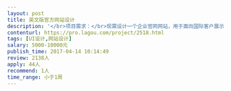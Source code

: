 ```yaml
---                
layout: post       
title: 英文版官方网站设计           
description: '</br>项目需求：</br>现需设计一个企业官网网站，用于面向国际客户展示公司业务。</br>要求中英文两个版本（文案不同），移动端和PC端适应。网站风格符合欧美客户审美。</br>'     
contenturl: https://pro.lagou.com/project/2518.html      
tags: [UI设计,网站设计]            
salary: 5000-10000元          
publish_time: 2017-04-14 10:14:49         
review: 2138人                   
apply: 44人                   
recommend: 1人                   
time_range: 小于1周              
---                 
```

